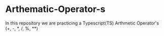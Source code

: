 # Arthematic-Operator-s
In this repository we are practicing a Typescript(TS) Arthmetic Operator's (+, -, *, /, %, **)
